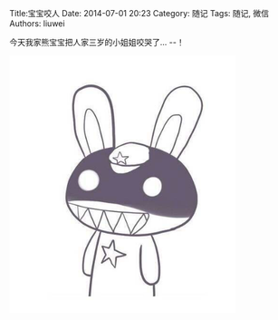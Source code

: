 Title:宝宝咬人
Date: 2014-07-01 20:23
Category: 随记
Tags: 随记, 微信
Authors: liuwei

今天我家熊宝宝把人家三岁的小姐姐咬哭了... --！

<img src="../../static/images/2014/20140701/63.pic.jpg" width="400" />